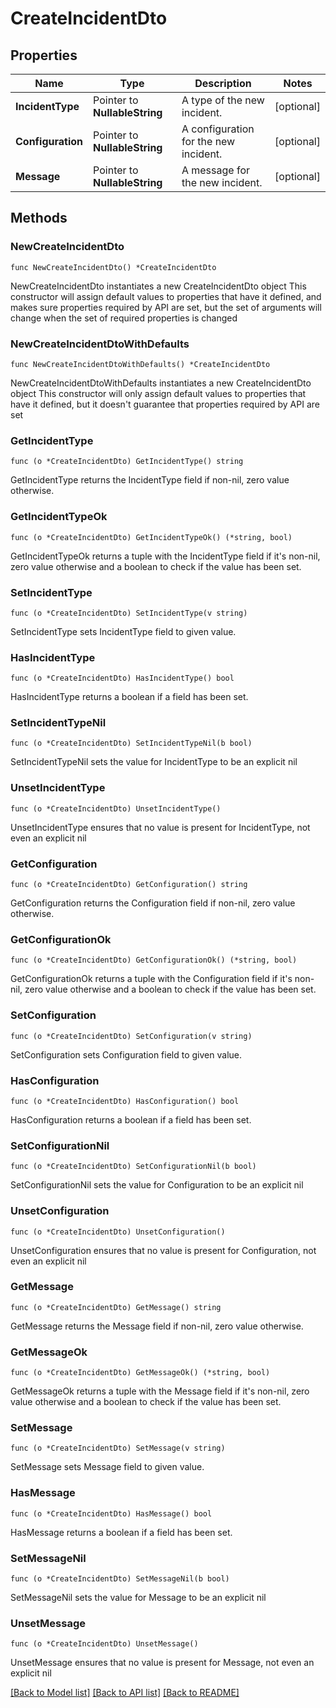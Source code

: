 # CreateIncidentDto

## Properties

Name | Type | Description | Notes
------------ | ------------- | ------------- | -------------
**IncidentType** | Pointer to **NullableString** | A type of the new incident. | [optional] 
**Configuration** | Pointer to **NullableString** | A configuration for the new incident. | [optional] 
**Message** | Pointer to **NullableString** | A message for the new incident. | [optional] 

## Methods

### NewCreateIncidentDto

`func NewCreateIncidentDto() *CreateIncidentDto`

NewCreateIncidentDto instantiates a new CreateIncidentDto object
This constructor will assign default values to properties that have it defined,
and makes sure properties required by API are set, but the set of arguments
will change when the set of required properties is changed

### NewCreateIncidentDtoWithDefaults

`func NewCreateIncidentDtoWithDefaults() *CreateIncidentDto`

NewCreateIncidentDtoWithDefaults instantiates a new CreateIncidentDto object
This constructor will only assign default values to properties that have it defined,
but it doesn't guarantee that properties required by API are set

### GetIncidentType

`func (o *CreateIncidentDto) GetIncidentType() string`

GetIncidentType returns the IncidentType field if non-nil, zero value otherwise.

### GetIncidentTypeOk

`func (o *CreateIncidentDto) GetIncidentTypeOk() (*string, bool)`

GetIncidentTypeOk returns a tuple with the IncidentType field if it's non-nil, zero value otherwise
and a boolean to check if the value has been set.

### SetIncidentType

`func (o *CreateIncidentDto) SetIncidentType(v string)`

SetIncidentType sets IncidentType field to given value.

### HasIncidentType

`func (o *CreateIncidentDto) HasIncidentType() bool`

HasIncidentType returns a boolean if a field has been set.

### SetIncidentTypeNil

`func (o *CreateIncidentDto) SetIncidentTypeNil(b bool)`

 SetIncidentTypeNil sets the value for IncidentType to be an explicit nil

### UnsetIncidentType
`func (o *CreateIncidentDto) UnsetIncidentType()`

UnsetIncidentType ensures that no value is present for IncidentType, not even an explicit nil
### GetConfiguration

`func (o *CreateIncidentDto) GetConfiguration() string`

GetConfiguration returns the Configuration field if non-nil, zero value otherwise.

### GetConfigurationOk

`func (o *CreateIncidentDto) GetConfigurationOk() (*string, bool)`

GetConfigurationOk returns a tuple with the Configuration field if it's non-nil, zero value otherwise
and a boolean to check if the value has been set.

### SetConfiguration

`func (o *CreateIncidentDto) SetConfiguration(v string)`

SetConfiguration sets Configuration field to given value.

### HasConfiguration

`func (o *CreateIncidentDto) HasConfiguration() bool`

HasConfiguration returns a boolean if a field has been set.

### SetConfigurationNil

`func (o *CreateIncidentDto) SetConfigurationNil(b bool)`

 SetConfigurationNil sets the value for Configuration to be an explicit nil

### UnsetConfiguration
`func (o *CreateIncidentDto) UnsetConfiguration()`

UnsetConfiguration ensures that no value is present for Configuration, not even an explicit nil
### GetMessage

`func (o *CreateIncidentDto) GetMessage() string`

GetMessage returns the Message field if non-nil, zero value otherwise.

### GetMessageOk

`func (o *CreateIncidentDto) GetMessageOk() (*string, bool)`

GetMessageOk returns a tuple with the Message field if it's non-nil, zero value otherwise
and a boolean to check if the value has been set.

### SetMessage

`func (o *CreateIncidentDto) SetMessage(v string)`

SetMessage sets Message field to given value.

### HasMessage

`func (o *CreateIncidentDto) HasMessage() bool`

HasMessage returns a boolean if a field has been set.

### SetMessageNil

`func (o *CreateIncidentDto) SetMessageNil(b bool)`

 SetMessageNil sets the value for Message to be an explicit nil

### UnsetMessage
`func (o *CreateIncidentDto) UnsetMessage()`

UnsetMessage ensures that no value is present for Message, not even an explicit nil

[[Back to Model list]](../README.md#documentation-for-models) [[Back to API list]](../README.md#documentation-for-api-endpoints) [[Back to README]](../README.md)


